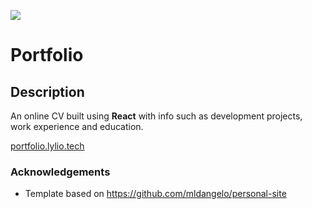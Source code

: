 ![](https://github.com/Lylio/image-repo/blob/master/logos/react.png?raw=true)
# Portfolio

## Description
An online CV built using <b>React</b> with info such as development projects, work experience and education.

[portfolio.lylio.tech](https://cv.lyle.app)

### Acknowledgements

* Template based on https://github.com/mldangelo/personal-site
